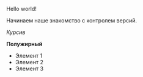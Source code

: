Hello world!

Начинаем наше знакомство с контролем версий.

*Курсив*

**Полужирный**

* Элемент 1
* Элемент 2
* Элемент 3
